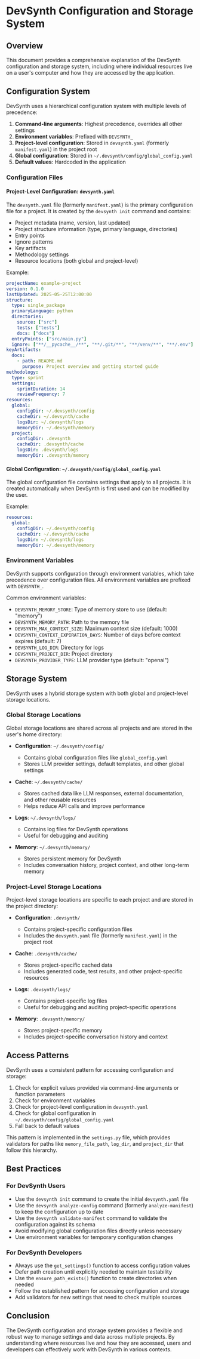 # DevSynth Configuration and Storage System

## Overview

This document provides a comprehensive explanation of the DevSynth configuration and storage system, including where individual resources live on a user's computer and how they are accessed by the application.

## Configuration System

DevSynth uses a hierarchical configuration system with multiple levels of precedence:

1. **Command-line arguments**: Highest precedence, overrides all other settings
2. **Environment variables**: Prefixed with `DEVSYNTH_`
3. **Project-level configuration**: Stored in `devsynth.yaml` (formerly `manifest.yaml`) in the project root
4. **Global configuration**: Stored in `~/.devsynth/config/global_config.yaml`
5. **Default values**: Hardcoded in the application

### Configuration Files

#### Project-Level Configuration: `devsynth.yaml`

The `devsynth.yaml` file (formerly `manifest.yaml`) is the primary configuration file for a project. It is created by the `devsynth init` command and contains:

- Project metadata (name, version, last updated)
- Project structure information (type, primary language, directories)
- Entry points
- Ignore patterns
- Key artifacts
- Methodology settings
- Resource locations (both global and project-level)

Example:
```yaml
projectName: example-project
version: 0.1.0
lastUpdated: 2025-05-25T12:00:00
structure:
  type: single_package
  primaryLanguage: python
  directories:
    source: ["src"]
    tests: ["tests"]
    docs: ["docs"]
  entryPoints: ["src/main.py"]
  ignore: ["**/__pycache__/**", "**/.git/**", "**/venv/**", "**/.env"]
keyArtifacts:
  docs:
    - path: README.md
      purpose: Project overview and getting started guide
methodology:
  type: sprint
  settings:
    sprintDuration: 14
    reviewFrequency: 7
resources:
  global:
    configDir: ~/.devsynth/config
    cacheDir: ~/.devsynth/cache
    logsDir: ~/.devsynth/logs
    memoryDir: ~/.devsynth/memory
  project:
    configDir: .devsynth
    cacheDir: .devsynth/cache
    logsDir: .devsynth/logs
    memoryDir: .devsynth/memory
```

#### Global Configuration: `~/.devsynth/config/global_config.yaml`

The global configuration file contains settings that apply to all projects. It is created automatically when DevSynth is first used and can be modified by the user.

Example:
```yaml
resources:
  global:
    configDir: ~/.devsynth/config
    cacheDir: ~/.devsynth/cache
    logsDir: ~/.devsynth/logs
    memoryDir: ~/.devsynth/memory
```

### Environment Variables

DevSynth supports configuration through environment variables, which take precedence over configuration files. All environment variables are prefixed with `DEVSYNTH_`.

Common environment variables:
- `DEVSYNTH_MEMORY_STORE`: Type of memory store to use (default: "memory")
- `DEVSYNTH_MEMORY_PATH`: Path to the memory file
- `DEVSYNTH_MAX_CONTEXT_SIZE`: Maximum context size (default: 1000)
- `DEVSYNTH_CONTEXT_EXPIRATION_DAYS`: Number of days before context expires (default: 7)
- `DEVSYNTH_LOG_DIR`: Directory for logs
- `DEVSYNTH_PROJECT_DIR`: Project directory
- `DEVSYNTH_PROVIDER_TYPE`: LLM provider type (default: "openai")

## Storage System

DevSynth uses a hybrid storage system with both global and project-level storage locations.

### Global Storage Locations

Global storage locations are shared across all projects and are stored in the user's home directory:

- **Configuration**: `~/.devsynth/config/`
  - Contains global configuration files like `global_config.yaml`
  - Stores LLM provider settings, default templates, and other global settings
  
- **Cache**: `~/.devsynth/cache/`
  - Stores cached data like LLM responses, external documentation, and other reusable resources
  - Helps reduce API calls and improve performance
  
- **Logs**: `~/.devsynth/logs/`
  - Contains log files for DevSynth operations
  - Useful for debugging and auditing
  
- **Memory**: `~/.devsynth/memory/`
  - Stores persistent memory for DevSynth
  - Includes conversation history, project context, and other long-term memory

### Project-Level Storage Locations

Project-level storage locations are specific to each project and are stored in the project directory:

- **Configuration**: `.devsynth/`
  - Contains project-specific configuration files
  - Includes the `devsynth.yaml` file (formerly `manifest.yaml`) in the project root
  
- **Cache**: `.devsynth/cache/`
  - Stores project-specific cached data
  - Includes generated code, test results, and other project-specific resources
  
- **Logs**: `.devsynth/logs/`
  - Contains project-specific log files
  - Useful for debugging and auditing project-specific operations
  
- **Memory**: `.devsynth/memory/`
  - Stores project-specific memory
  - Includes project-specific conversation history and context

## Access Patterns

DevSynth uses a consistent pattern for accessing configuration and storage:

1. Check for explicit values provided via command-line arguments or function parameters
2. Check for environment variables
3. Check for project-level configuration in `devsynth.yaml`
4. Check for global configuration in `~/.devsynth/config/global_config.yaml`
5. Fall back to default values

This pattern is implemented in the `settings.py` file, which provides validators for paths like `memory_file_path`, `log_dir`, and `project_dir` that follow this hierarchy.

## Best Practices

### For DevSynth Users

- Use the `devsynth init` command to create the initial `devsynth.yaml` file
- Use the `devsynth analyze-config` command (formerly `analyze-manifest`) to keep the configuration up to date
- Use the `devsynth validate-manifest` command to validate the configuration against its schema
- Avoid modifying global configuration files directly unless necessary
- Use environment variables for temporary configuration changes

### For DevSynth Developers

- Always use the `get_settings()` function to access configuration values
- Defer path creation until explicitly needed to maintain testability
- Use the `ensure_path_exists()` function to create directories when needed
- Follow the established pattern for accessing configuration and storage
- Add validators for new settings that need to check multiple sources

## Conclusion

The DevSynth configuration and storage system provides a flexible and robust way to manage settings and data across multiple projects. By understanding where resources live and how they are accessed, users and developers can effectively work with DevSynth in various contexts.